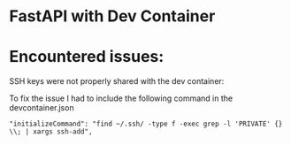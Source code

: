 # FastAPI with Dev Container 


# Encountered issues: 

SSH keys were not properly shared with the dev container:

To fix the issue I had to include the following command in the devcontainer.json

```
"initializeCommand": "find ~/.ssh/ -type f -exec grep -l 'PRIVATE' {} \\; | xargs ssh-add",
```